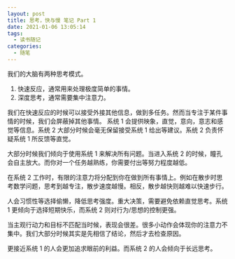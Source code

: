 ```yaml
---
layout: post
title: 思考，快与慢 笔记 Part 1
date: 2021-01-06 13:05:14
tags:
  - 读书随记
categories:
  - 随笔
---
```


我们的大脑有两种思考模式。

1. 快速反应，通常用来处理极度简单的事情。
2. 深度思考，通常需要集中注意力。

我们在快速反应的时候可以接受外接其他信息，做到多任务。然而当专注于某件事情的时候，我们会屏蔽掉其他事情。
系统 1 会提供映象，直觉，意向，意志和感觉等信息。系统 2 大部分时候会毫无保留接受系统 1 给出等建议。系统 2 负责怀疑系统 1 所反馈等直觉。

大部分时候我们倾向于使用系统 1 来解决所有问题。当进入系统 2 的时候，瞳孔会自主放大。而你对一个任务越熟练，你需要付出等努力程度越低。

在系统 2 工作时，有限的注意力将分配到你在做到所有事情上。例如在散步时思考数学问题，思考到越专注，散步速度越慢。相反，散步越快则越难以快速步行。

人会习惯性等选择偷懒，降低思考强度。重大决策，需要避免依赖直觉思考。系统 1 更倾向于选择短期快乐，而系统 2 则对行为/思想的控制更强。

当主观行动力和目标不匹配当时候，表现会很差。很多小动作会体现你的注意力不集中。我们大部分时候其实是先相信了结论，然后才去检查原因。

更接近系统 1 的人会更加追求眼前的利益。而系统 2 的人会倾向于长远思考。
